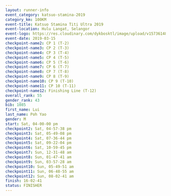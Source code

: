 ```yaml
--- 
layout: runner-info 
event_category: katsuo-stamina-2019 
category_km: 100KM 
event-title: Katsuo Stamina Titi Ultra 2019 
event-location: Hulu Langat, Selangor 
event-logo: https://res.cloudinary.com/dykbosktl/image/upload/v1573614825/Logo/Logo_p7ft6n.png 
event-date: 2019-03-15 
checkpoint-name2: CP 1 (T-2) 
checkpoint-name3: CP 2 (T-3) 
checkpoint-name4: CP 3 (T-4) 
checkpoint-name5: CP 4 (T-5) 
checkpoint-name6: CP 5 (T-6) 
checkpoint-name7: CP 6 (T-7) 
checkpoint-name8: CP 7 (T-8) 
checkpoint-name9: CP 8 (T-9) 
checkpoint-name10: CP 9 (T-10) 
checkpoint-name11: CP 10 (T-11) 
checkpoint-name12: Finishing Line (T-12) 
overall_rank: 55
gender_rank: 43
bib: 1085
first_name: Lui
last_name: Poh Yao
gender: M
start: Sat, 04-00-00 pm
checkpoint2: Sat, 04-57-38 pm
checkpoint3: Sat, 05-49-08 pm
checkpoint4: Sat, 07-36-44 pm
checkpoint5: Sat, 09-22-04 pm
checkpoint6: Sat, 10-59-45 pm
checkpoint7: Sun, 12-31-48 am
checkpoint8: Sun, 01-47-41 am
checkpoint9: Sun, 03-57-28 am
checkpoint10: Sun, 05-49-51 am
checkpoint11: Sun, 06-48-55 am
checkpoint12: Sun, 08-02-41 am
finish: 16-02-41
status: FINISHER
--- 
```

